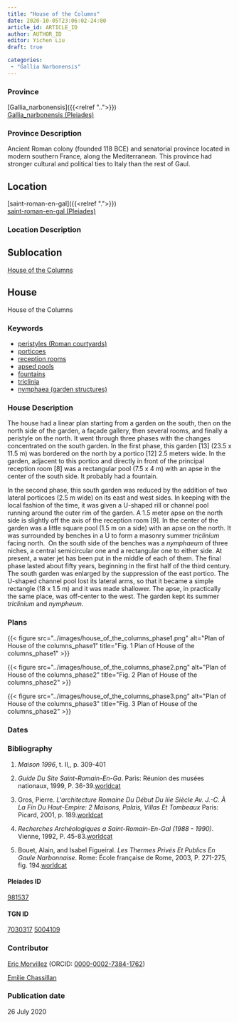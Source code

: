 ```yaml
---
title: "House of the Columns"
date: 2020-10-05T23:06:02-24:00
article_id: ARTICLE_ID
author: AUTHOR_ID
editor: Yichen Liu
draft: true

categories:
 - "Gallia Narbonensis"
---
```


### Province

[Gallia_narbonensis]({{<relref "..">}}) \
[Gallia_narbonensis (Pleiades)](https://pleiades.stoa.org/places/981537)

### Province Description

Ancient Roman colony (founded 118 BCE) and senatorial province located in modern southern France, along the Mediterranean. This province had stronger cultural and political ties to Italy than the rest of Gaul.

## Location

[saint-roman-en-gal]({{<relref ".">}}) \
[saint-roman-en-gal (Pleiades)]()

### Location Description

<!--### Location Description-->

<!-- LEAVE THIS BLANK FOR NOW -->

## Sublocation

[House of the Columns](#)

<!--### Sublocation Description-->

<!-- DESCRIPTION -->

## House


House of the Columns


### Keywords

- [peristyles (Roman courtyards)](http://vocab.getty.edu/page/aat/300080971)
- [porticoes](http://vocab.getty.edu/page/aat/300004145)
- [reception rooms](http://vocab.getty.edu/page/aat/300077176)
- [apsed pools]()
- [fountains](http://vocab.getty.edu/page/aat/300006179)
- [triclinia](http://vocab.getty.edu/page/aat/300004359)
- [nymphaea (garden structures)](http://vocab.getty.edu/page/aat/300006809)






### House Description

The house  had a linear plan starting from a garden on the south,  then on the north side of the garden, a façade gallery, then several rooms, and finally a peristyle on the north. It went through three phases with the changes concentrated on the south garden. In the first phase, this garden [13] (23.5 x 11.5 m) was bordered on the north by a portico [12] 2.5 meters wide. In the garden, adjacent to this portico and directly in front of the principal reception room [8] was a rectangular pool (7.5 x 4 m) with an apse in the center of the south side. It probably had a fountain.

In the second phase, this south  garden was reduced by the addition of two lateral porticoes (2.5 m wide) on its east and west sides. In keeping with the local fashion of the time, it was given a U-shaped rill or channel pool running around the outer rim of the garden. A 1.5 meter apse on the north side is slightly off the axis of the reception room [9]. In the center of the garden was a little square pool (1.5 m on a side) with an apse on the north. It was surrounded by benches in a U to form a masonry summer *triclinium* facing north.  On the south side of the benches was a *nymphaeum* of three niches, a central semicircular one and a rectangular one to either side. At present, a water jet has been put in the middle of each of them.
The final phase lasted about fifty years, beginning in the first half of the third century. The south garden was enlarged by the suppression of the east portico. The U-shaped channel pool lost its lateral arms, so that it became a simple rectangle (18 x 1.5 m) and it was made shallower. The apse, in practically the same place, was off-center to the west. The garden kept its summer *triclinium* and *nympheum*.


<!--### Maps-->

<!--
OLD WAY (DO NOT USE)
![alt_text](../../images/image_name.ext)
*CAPTION*

NEW WAY ↓↓↓↓
{{< figure src="../images/image_name.ext" alt="ALT_TEXT" title="CAPTION" >}}
-->

### Plans


{{< figure src="../images/house_of_the_columns_phase1.png" alt="Plan of House of the columns_phase1" title="Fig. 1 Plan of House of the columns_phase1" >}}

{{< figure src="../images/house_of_the_columns_phase2.png" alt="Plan of House of the columns_phase2" title="Fig. 2 Plan of House of the columns_phase2" >}}

{{< figure src="../images/house_of_the_columns_phase3.png" alt="Plan of House of the columns_phase3" title="Fig. 3 Plan of House of the columns_phase2" >}}


### Dates



### Bibliography

1. *Maison 1996*, t. II,, p. 309-401

2. *Guide Du Site Saint-Romain-En-Ga*. Paris: Réunion des musées nationaux, 1999, P. 36-39.[worldcat](http://www.worldcat.org/oclc/43416334)

3. Gros, Pierre. *L'architecture Romaine Du Début Du Iiie Siècle Av. J.-C. À La Fin Du Haut-Empire: 2 Maisons, Palais, Villas Et Tombeaux* Paris: Picard, 2001, p. 189.[worldcat](http://www.worldcat.org/oclc/1169743067)

4. *Recherches Archéologiques a Saint-Romain-En-Gal (1988 - 1990)*. Vienne, 1992, P. 45-83.[worldcat](http://www.worldcat.org/oclc/1068996218)

5. Bouet, Alain, and Isabel Figueiral. *Les Thermes Privés Et Publics En Gaule Narbonnaise*. Rome: École française de Rome, 2003, P. 271-275, fig. 194.[worldcat](hhttp://www.worldcat.org/oclc/43416334)


#### Pleiades ID

[981537](https://pleiades.stoa.org/places/981537)

#### TGN ID

[7030317](http://vocab.getty.edu/page/tgn/7030317)
[5004109](http://vocab.getty.edu/page/tgn/5004109)

### Contributor

[Eric Morvillez](link) (ORCID: [0000-0002-7384-1762](https://orcid.org/0000-0002-7384-1762))

[Emilie Chassillan](link)
### Publication date

26 July 2020

<!--### Related articles-->

<!-- Links to other related articles. Leave blank for now -->